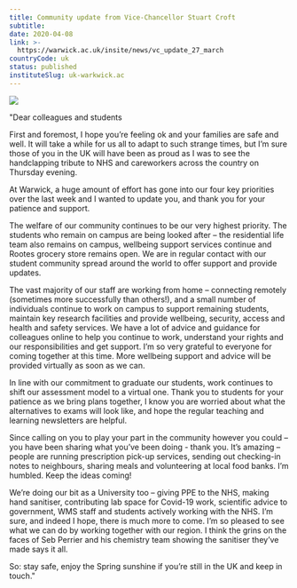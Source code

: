 ```yaml
---
title: Community update from Vice-Chancellor Stuart Croft
subtitle: 
date: 2020-04-08
link: >-
  https://warwick.ac.uk/insite/news/vc_update_27_march
countryCode: uk
status: published
instituteSlug: uk-warkwick.ac
---
```

![](https://d36jn9qou1tztq.cloudfront.net/static_war/render/id7/images/apple-touch-icon-57x57.png)

"Dear colleagues and students





First and foremost, I hope you’re feeling ok and your families are safe and well. It will take a while for us all to adapt to such strange times, but I’m sure those of you in the UK will have been as proud as I was to see the handclapping tribute to NHS and careworkers across the country on Thursday evening.

At Warwick, a huge amount of effort has gone into our four key priorities over the last week and I wanted to update you, and thank you for your patience and support.

The welfare of our community continues to be our very highest priority. The students who remain on campus are being looked after – the residential life team also remains on campus, wellbeing support services continue and Rootes grocery store remains open. We are in regular contact with our student community spread around the world to offer support and provide updates.

The vast majority of our staff are working from home – connecting remotely (sometimes more successfully than others!), and a small number of individuals continue to work on campus to support remaining students, maintain key research facilities and provide wellbeing, security, access and health and safety services. We have a lot of advice and guidance for colleagues online to help you continue to work, understand your rights and our responsibilities and get support. I’m so very grateful to everyone for coming together at this time. More wellbeing support and advice will be provided virtually as soon as we can.

In line with our commitment to graduate our students, work continues to shift our assessment model to a virtual one. Thank you to students for your patience as we bring plans together, I know you are worried about what the alternatives to exams will look like, and hope the regular teaching and learning newsletters are helpful.

Since calling on you to play your part in the community however you could – you have been sharing what you’ve been doing - thank you. It’s amazing – people are running prescription pick-up services, sending out checking-in notes to neighbours, sharing meals and volunteering at local food banks. I’m humbled. Keep the ideas coming!

We’re doing our bit as a University too – giving PPE to the NHS, making hand sanitiser, contributing lab space for Covid-19 work, scientific advice to government, WMS staff and students actively working with the NHS. I’m sure, and indeed I hope, there is much more to come. I’m so pleased to see what we can do by working together with our region. I think the grins on the faces of Seb Perrier and his chemistry team showing the sanitiser they’ve made says it all.

So: stay safe, enjoy the Spring sunshine if you’re still in the UK and keep in touch."